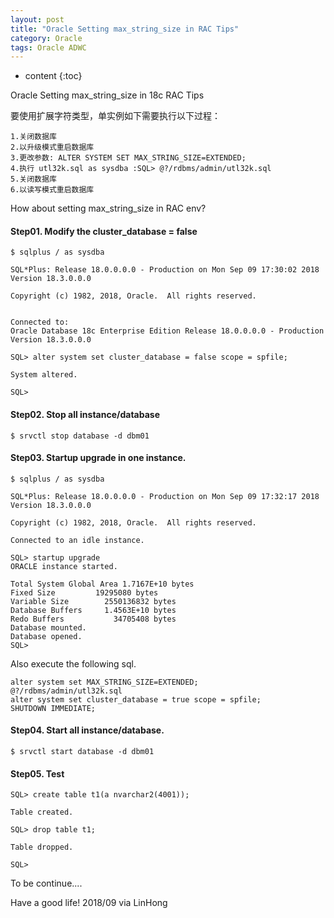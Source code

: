 ```yaml
---
layout: post
title: "Oracle Setting max_string_size in RAC Tips"
category: Oracle
tags: Oracle ADWC
---
```


* content
{:toc}



Oracle Setting max_string_size in 18c RAC Tips
	
要使用扩展字符类型，单实例如下需要执行以下过程： 

	1.关闭数据库 
	2.以升级模式重启数据库
	3.更改参数: ALTER SYSTEM SET MAX_STRING_SIZE=EXTENDED;
	4.执行 utl32k.sql as sysdba :SQL> @?/rdbms/admin/utl32k.sql 
	5.关闭数据库 
	6.以读写模式重启数据库
	
	
	
	
	
	
	
	
	

How about setting max_string_size in RAC env?

#### Step01. Modify the cluster_database = false

	$ sqlplus / as sysdba

	SQL*Plus: Release 18.0.0.0.0 - Production on Mon Sep 09 17:30:02 2018
	Version 18.3.0.0.0

	Copyright (c) 1982, 2018, Oracle.  All rights reserved.


	Connected to:
	Oracle Database 18c Enterprise Edition Release 18.0.0.0.0 - Production
	Version 18.3.0.0.0

	SQL> alter system set cluster_database = false scope = spfile;

	System altered.

	SQL> 

#### Step02. Stop all instance/database

	$ srvctl stop database -d dbm01


#### Step03. Startup upgrade in one instance.

	$ sqlplus / as sysdba

	SQL*Plus: Release 18.0.0.0.0 - Production on Mon Sep 09 17:32:17 2018
	Version 18.3.0.0.0

	Copyright (c) 1982, 2018, Oracle.  All rights reserved.

	Connected to an idle instance.

	SQL> startup upgrade
	ORACLE instance started.

	Total System Global Area 1.7167E+10 bytes
	Fixed Size		   19295080 bytes
	Variable Size		 2550136832 bytes
	Database Buffers	 1.4563E+10 bytes
	Redo Buffers		   34705408 bytes
	Database mounted.
	Database opened.
	SQL> 

Also execute the following sql.

	alter system set MAX_STRING_SIZE=EXTENDED;
	@?/rdbms/admin/utl32k.sql
	alter system set cluster_database = true scope = spfile;
	SHUTDOWN IMMEDIATE;

#### Step04. Start all instance/database.

	$ srvctl start database -d dbm01          


#### Step05. Test

	SQL> create table t1(a nvarchar2(4001));

	Table created.

	SQL> drop table t1;

	Table dropped.

	SQL> 


To be continue....

Have a good life! 2018/09 via LinHong



